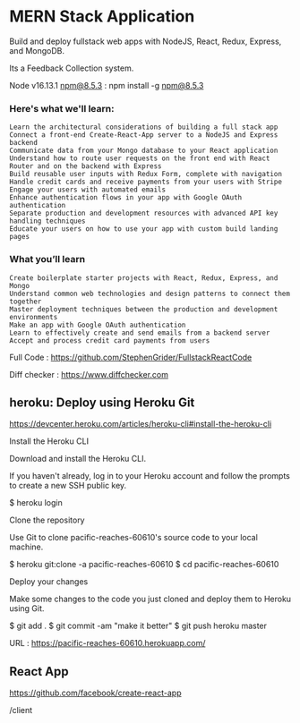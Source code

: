 # MERN Stack Application
Build and deploy fullstack web apps with NodeJS, React, Redux, Express, and MongoDB.

Its a Feedback Collection system.


Node v16.13.1
npm@8.5.3 : npm install -g npm@8.5.3


### Here's what we'll learn:

    Learn the architectural considerations of building a full stack app
    Connect a front-end Create-React-App server to a NodeJS and Express backend
    Communicate data from your Mongo database to your React application
    Understand how to route user requests on the front end with React Router and on the backend with Express
    Build reusable user inputs with Redux Form, complete with navigation
    Handle credit cards and receive payments from your users with Stripe
    Engage your users with automated emails
    Enhance authentication flows in your app with Google OAuth authentication
    Separate production and development resources with advanced API key handling techniques
    Educate your users on how to use your app with custom build landing pages

### What you’ll learn

    Create boilerplate starter projects with React, Redux, Express, and Mongo
    Understand common web technologies and design patterns to connect them together
    Master deployment techniques between the production and development environments
    Make an app with Google OAuth authentication
    Learn to effectively create and send emails from a backend server
    Accept and process credit card payments from users

Full Code : https://github.com/StephenGrider/FullstackReactCode

Diff checker : https://www.diffchecker.com

## heroku: Deploy using Heroku Git
https://devcenter.heroku.com/articles/heroku-cli#install-the-heroku-cli

Install the Heroku CLI

Download and install the Heroku CLI.

If you haven't already, log in to your Heroku account and follow the prompts to create a new SSH public key.

$ heroku login

Clone the repository

Use Git to clone pacific-reaches-60610's source code to your local machine.

$ heroku git:clone -a pacific-reaches-60610 
$ cd pacific-reaches-60610

Deploy your changes

Make some changes to the code you just cloned and deploy them to Heroku using Git.

$ git add .
$ git commit -am "make it better"
$ git push heroku master

URL : https://pacific-reaches-60610.herokuapp.com/


## React App

https://github.com/facebook/create-react-app

/client